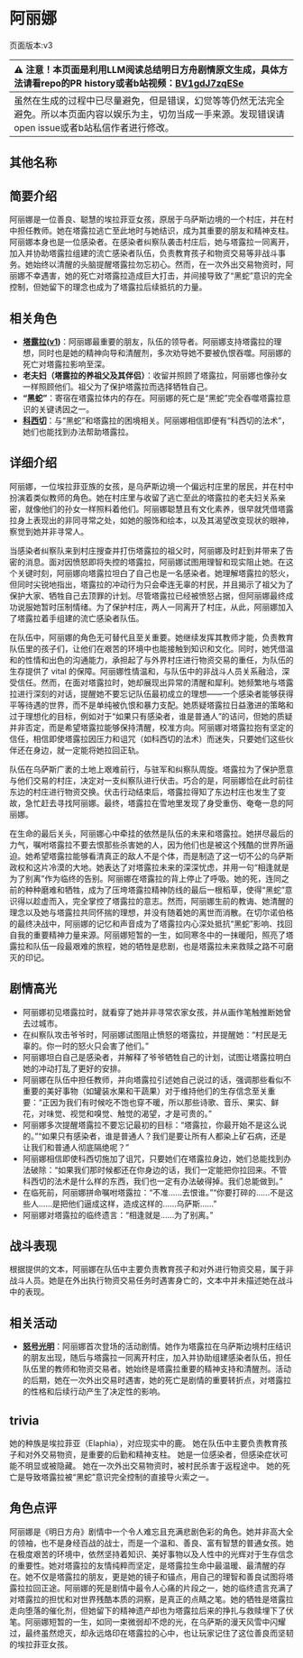 # 阿丽娜
页面版本:v3
 

| :warning: 注意！本页面是利用LLM阅读总结明日方舟剧情原文生成，具体方法请看repo的PR history或者b站视频：[BV1gdJ7zqESe](https://www.bilibili.com/video/BV1gdJ7zqESe/)         |
|:----------------------------|
| 虽然在生成的过程中已尽量避免，但是错误，幻觉等等仍然无法完全避免。所以本页面内容以娱乐为主，切勿当成一手来源。发现错误请open issue或者b站私信作者进行修改。|



## 其他名称

## 简要介绍
阿丽娜是一位善良、聪慧的埃拉菲亚女孩，原居于乌萨斯边境的一个村庄，并在村中担任教师。她在塔露拉逃亡至此地时与她结识，成为其重要的朋友和精神支柱。阿丽娜本身也是一位感染者。在感染者纠察队袭击村庄后，她与塔露拉一同离开，加入并协助塔露拉组建的流亡感染者队伍，负责教育孩子和物资交易等非战斗事务。她始终以清醒的头脑提醒塔露拉勿忘初心。然而，在一次外出交易物资时，阿丽娜不幸遇害，她的死亡对塔露拉造成巨大打击，并间接导致了“黑蛇”意识的完全控制，但她留下的理念也成为了塔露拉后续抵抗的力量。
## 相关角色
-   **[塔露拉](extended_char_ta_lu_la.md)([v1](../chars/extended_char_386da9.md))**：阿丽娜最重要的朋友，队伍的领导者。阿丽娜支持塔露拉的理想，同时也是她的精神向导和清醒剂，多次劝导她不要被仇恨吞噬。阿丽娜的死亡对塔露拉影响至深。
-   **老夫妇（塔露拉的养祖父及其伴侣）**：收留并照顾了塔露拉，阿丽娜也像孙女一样照顾他们。祖父为了保护塔露拉而选择牺牲自己。
-   **“黑蛇”**：寄宿在塔露拉体内的存在。阿丽娜的死亡是“黑蛇”完全吞噬塔露拉意识的关键诱因之一。
-   **[科西切](extended_char_ke_xi_qie.md)**：与“黑蛇”和塔露拉的困境相关。阿丽娜相信即便有“科西切的法术”，她们也能找到办法帮助塔露拉。
## 详细介绍
阿丽娜，一位埃拉菲亚族的女孩，是乌萨斯边境一个偏远村庄里的居民，并在村中扮演着类似教师的角色。她在村庄里与收留了逃亡至此的塔露拉的老夫妇关系亲密，就像他们的孙女一样照料着他们。阿丽娜聪慧且有文化素养，很早就凭借塔露拉身上表现出的非同寻常之处，如她的服饰和绘本，以及其渴望改变现状的眼神，察觉到她并非寻常人。

当感染者纠察队来到村庄搜查并打伤塔露拉的祖父时，阿丽娜及时赶到并带来了告密的消息。面对因愤怒即将失控的塔露拉，阿丽娜试图用理智和现实阻止她。在这个关键时刻，阿丽娜向塔露拉坦白了自己也是一名感染者。她理解塔露拉的怒火，但同时尖锐地指出，塔露拉的冲动行为只会牵连无辜的村民，并且揭示了祖父为了保护大家、牺牲自己去顶罪的计划。尽管塔露拉已经被愤怒占据，但阿丽娜最终成功说服她暂时压制情绪。为了保护村庄，两人一同离开了村庄，从此，阿丽娜加入了塔露拉着手组建的流亡感染者队伍。

在队伍中，阿丽娜的角色无可替代且至关重要。她继续发挥其教师才能，负责教育队伍里的孩子们，让他们在艰苦的环境中也能接触到知识和文化。同时，她凭借温和的性情和出色的沟通能力，承担起了与外界村庄进行物资交易的重任，为队伍的生存提供了 vital 的保障。阿丽娜性情温和，与队伍中的非战斗人员关系融洽，深受信任。然而，在面对塔露拉时，她却展现出异常的清醒和犀利。她频繁地与塔露拉进行深刻的对话，提醒她不要忘记队伍最初成立的理想——一个感染者能够获得平等待遇的世界，而不是单纯被仇恨和暴力支配。她质疑塔露拉日益激进的策略和过于理想化的目标，例如对于“如果只有感染者，谁是普通人”的诘问，但她的质疑并非否定，而是希望塔露拉能够保持清醒，校准方向。阿丽娜对塔露拉抱有坚定的信任，相信即使塔露拉因压力和诅咒（如科西切的法术）而迷失，只要她们这些伙伴还在身边，就一定能将她拉回正轨。

队伍在乌萨斯广袤的土地上艰难前行，与驻军和纠察队周旋。塔露拉为了保护愿意与他们交易的村庄，决定对一支纠察队进行伏击。巧合的是，阿丽娜恰在此时前往东边的村庄进行物资交换。伏击行动结束后，塔露拉得知了东边村庄也发生了变故，急忙赶去寻找阿丽娜。最终，塔露拉在雪地里发现了身受重伤、奄奄一息的阿丽娜。

在生命的最后关头，阿丽娜心中牵挂的依然是队伍的未来和塔露拉。她拼尽最后的力气，嘱咐塔露拉不要去恨那些杀害她的人，因为他们也是被这个残酷的世界所逼迫。她希望塔露拉能够看清真正的敌人不是个体，而是制造了这一切不公的乌萨斯政权和这片冷漠的大地。她表达了对塔露拉未来的深深忧虑，并用一句“相逢就是为了别离”作为临终的告别。阿丽娜在塔露拉的背上停止了呼吸。她的死，连同之前的种种磨难和牺牲，成为了压垮塔露拉精神防线的最后一根稻草，使得“黑蛇”意识得以趁虚而入，完全掌控了塔露拉的意志。然而，阿丽娜生前的教诲、她清醒的理念以及她与塔露拉共同怀揣的理想，并没有随着她的离世而消散。在切尔诺伯格的最终决战中，阿丽娜的记忆和声音成为了塔露拉内心深处抵抗“黑蛇”影响、找回自我的重要精神力量来源。阿丽娜短暂的一生，如同寒冬中的一抹暖阳，照亮了塔露拉和队伍一段最艰难的旅程，她的牺牲是悲剧，也是塔露拉未来救赎之路不可磨灭的印记。
## 剧情高光
- 阿丽娜初见塔露拉时，就看穿了她并非寻常农家女孩，并从画作笔触推断她曾去过城市。
- 在纠察队攻击爷爷时，阿丽娜试图阻止愤怒的塔露拉，并提醒她：“村民是无辜的。你一时的怒火只会害了他们。”
- 阿丽娜坦白自己是感染者，并解释了爷爷牺牲自己的计划，试图让塔露拉明白她的冲动打乱了更好的安排。
- 阿丽娜在队伍中担任教师，并向塔露拉引述她自己说过的话，强调那些看似不重要的美好事物（如罐装水果和干蔬果）对于维持他们的生存信念至关重要：“正因为我们有时候吃不饱也穿不暖，所以那些诗歌、音乐、果实、鲜花，对味觉、视觉和嗅觉、触觉的渴望，才是可贵的。”
- 阿丽娜多次提醒塔露拉不要忘记最初的目标：“塔露拉，你最开始不是这么说的。”“如果只有感染者，谁是普通人？我们是要让所有人都染上矿石病，还是让我们和普通人彻底隔绝呢？”
- 阿丽娜相信即使科西切施加了诅咒，只要她们在塔露拉身边，她们总能找到办法破除：“如果我们那时候都还在你身边的话，我们一定能把你拉回来。不管科西切的法术是什么样的东西，我们也一定有办法破得掉。我们总能做到。”
- 在临死前，阿丽娜拼命嘱咐塔露拉：“不准......去恨谁。”“你要打碎的......不是这些人......是把他们逼成这样，造成这样的......乌萨斯......”
- 阿丽娜对塔露拉的临终遗言：“相逢就是......为了别离。”
## 战斗表现
根据提供的文本，阿丽娜在队伍中主要负责教育孩子和对外进行物资交易，属于非战斗人员。她是在外出执行物资交易任务时遇害身亡的，文本中并未描述她在战斗中的表现。
## 相关活动
-   **[怒号光明](../stories/main_8.md)**：阿丽娜首次登场的活动剧情。她作为塔露拉在乌萨斯边境村庄结识的朋友出现，随后与塔露拉一同离开村庄，加入并协助组建感染者队伍，担任队伍里的教师和物资交易者。她始终是塔露拉重要的精神支持和清醒剂。活动的后期，她在一次外出交易时遇害，她的死亡是剧情的重要转折点，对塔露拉的性格和后续行动产生了决定性的影响。
## trivia
她的种族是埃拉菲亚（Elaphia），对应现实中的鹿。
她在队伍中主要负责教育孩子和对外交易物资，是重要的后勤和精神支柱。
她是一位感染者，但感染症状可能不明显或被隐藏。
她在一次外出交易物资时，被村民杀害于返程途中。
她的死亡是导致塔露拉被“黑蛇”意识完全控制的直接导火索之一。
## 角色点评
阿丽娜是《明日方舟》剧情中一个令人难忘且充满悲剧色彩的角色。她并非高大全的领袖，也不是身经百战的战士，而是一个温和、善良、富有智慧的普通女孩。她在极度艰苦的环境中，依然坚持着知识、美好事物以及人性中的光辉对于生存信念的重要性。她对塔露拉的友情纯粹而坚定，是塔露拉生命中最温暖、最清醒的存在。她不仅是塔露拉的朋友，更是她的镜子和锚点，用自己的理智和善良试图将塔露拉拉回正途。阿丽娜的死是剧情中最令人心痛的片段之一，她的临终遗言充满了对塔露拉的担忧和对世界残酷本质的洞察，是真正的点睛之笔。她的牺牲是塔露拉走向堕落的催化剂，但她留下的精神遗产却也为塔露拉后来的挣扎与救赎埋下了伏笔。阿丽娜短暂的一生，如同一束微弱却不熄的光，在乌萨斯的漫天风雪中闪耀过，最终虽然熄灭，却永远烙印在塔露拉的心中，也让玩家记住了这位善良而坚韧的埃拉菲亚女孩。